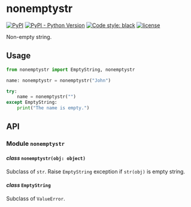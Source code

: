 # nonemptystr

[![PyPI](https://img.shields.io/pypi/v/nonemptystr)](https://pypi.org/project/nonemptystr/)
[![PyPI - Python Version](https://img.shields.io/pypi/pyversions/nonemptystr)](https://pypi.org/project/nonemptystr/)
[![Code style: black](https://img.shields.io/badge/code%20style-black-000000.svg)](https://github.com/psf/black)
[![license](https://img.shields.io/github/license/nekonoshiri/nonemptystr)](https://github.com/nekonoshiri/nonemptystr/blob/main/LICENSE)

Non-empty string.

## Usage

```Python
from nonemptystr import EmptyString, nonemptystr

name: nonemptystr = nonemptystr("John")

try:
    name = nonemptystr("")
except EmptyString:
    print("The name is empty.")
```

## API

### Module `nonemptystr`

#### *class* `nonemptystr(obj: object)`

Subclass of `str`.
Raise `EmptyString` exception if `str(obj)` is empty string.

#### *class* `EmptyString`

Subclass of `ValueError`.


